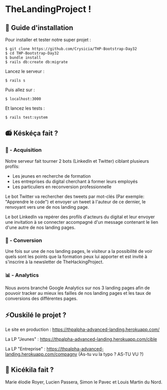 # TheLandingProject !

## :wrench: Guide d'installation
Pour installer et tester notre super projet :

    $ git clone https://github.com/Crysicia/THP-Bootstrap-Day32
    $ cd THP-Bootstrap-Day32
    $ bundle install
    $ rails db:create db:migrate
Lancez le serveur :

    $ rails s
Puis allez sur : 

    $ localhost:3000
Et lancez les tests :
  
    $ rails test:system
    

## 📻 Késkéça fait  ?

### :fishing_pole_and_fish: - Acquisition
Notre serveur fait tourner 2 bots (LinkedIn et Twitter) ciblant plusieurs profils:
- Les jeunes en recherche de formation
- Les entreprises du digital cherchant à former leurs employés
- Les particuliers en reconversion professionnelle

Le bot Twitter va rechercher des tweets par mot-clés (Par exemple: "Apprendre le code") et envoyer un tweet à l'auteur de ce dernier, le renvoyant vers une de nos landing page.

Le bot LinkedIn va repérer des profils d'acteurs du digital et leur envoyer une invitation à se connecter accompagné d'un message contenant le lien d'une autre de nos landing pages.

### :money_with_wings: - Conversion
Une fois sur une de nos landing pages, le visiteur a la possibilité de voir quels sont les points que la formation peux lui apporter et est invité à s'inscrire à la newsletter de TheHackingProject.

### :bar_chart: - Analytics
Nous avons branché Google Analytics sur nos 3 landing pages afin de pouvoir tracker au mieux les failles de nos landing pages et les taux de conversions des différentes pages.

## ⚡️Ouskilé le projet ?

Le site en production : https://thpalpha-advanced-landing.herokuapp.com/

La LP "Jeunes" :  https://thpalpha-advanced-landing.herokuapp.com/cible

La LP "Entreprise" : https://thpalpha-advanced-landing.herokuapp.com/compagny (As-tu vu la typo ? AS-TU VU ?)

## :octopus: Kicékila fait ?
Marie élodie Royer, Lucien Passera, Simon le Pavec et Louis Martin du Nord.
